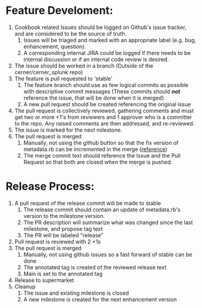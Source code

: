 # Feature Develoment:
1. Cookbook related Issues should be logged on Github's issue tracker, and are considered to be the source of truth. 
    1. Issues will be triaged and marked with an appropriate label (e.g. bug, enhancement, question).
    2. A corresponding internal JIRA could be logged if there needs to be internal discussion or if an internal code review is desired.
2. The issue should be worked in a branch (Outside of the cerner/cerner_splunk repo)
3. The feature is pull requested to 'stable' 
    1. The feature branch should use as few logical commits as possible with descriptive commit messages (These commits should _**not**_ reference the issue, that will be done when it is merged)
    2. A new pull request should be created referencing the original issue
4. The pull request is collectively reviewed, gathering comments and must get two or more +1's from reviewers and 1 approver who is a committer to the repo. Any raised comments are then addressed, and re-reviewed. 
5. The issue is marked for the next milestone. 
6. The pull request is merged
    1. Manually, not using the github button so that the fix version of metadata.rb can be incremented in the merge ([reference](https://github.com/cerner/cerner_splunk/issues/41#issuecomment-70569000))
    2. The merge commit text should reference the Issue and the Pull Request so that both are closed when the merge is pushed.

# Release Process:
1. A pull request of the release commit will be made to stable
    1. The release commit should contain an update of metadata.rb's version to the milestone version.
    2. The PR description will summarize what was changed since the last milestone, and propose tag text
    3. The PR will be labeled "release"
2. Pull request is reviewed with 2 +1s
3. The pull request is merged 
    1. Manually, not using github issues so a fast forward of stable can be done
    2. The annotated tag is created of the reviewed release text
    3. Main is set to the annotated tag
4. Release to supermarket 
5. Cleanup
    1. The issue and existing milestone is closed
    2. A new milestone is created for the next enhancement version
